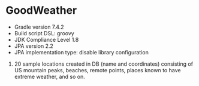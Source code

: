 # GoodWeather

- Gradle version 7.4.2
- Build script DSL: groovy
- JDK Compliance Level 1.8
- JPA version 2.2
- JPA implementation type: disable library configuration

1. 20 sample locations created in DB (name and coordinates) consisting of US mountain peaks, beaches, remote points, places known to have extreme weather, and so on.
